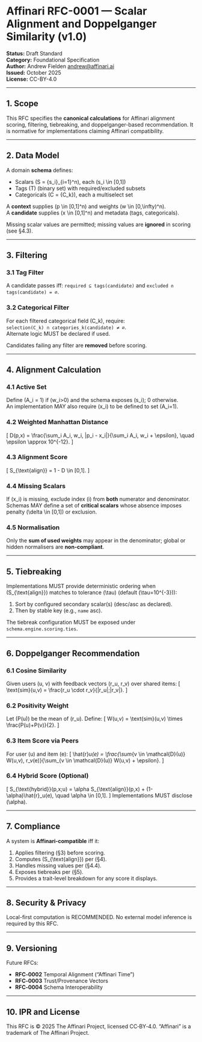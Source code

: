 # Affinari RFC-0001 — Scalar Alignment and Doppelganger Similarity (v1.0)
**Status:** Draft Standard  
**Category:** Foundational Specification  
**Author:** Andrew Fielden <andrew@affinari.ai>  
**Issued:** October 2025  
**License:** CC-BY-4.0

---

## 1. Scope
This RFC specifies the **canonical calculations** for Affinari alignment scoring, filtering, tiebreaking, and doppelganger-based recommendation. It is normative for implementations claiming Affinari compatibility.

---

## 2. Data Model
A domain **schema** defines:
- Scalars \(S = \{s_i\}_{i=1}^n\), each \(s_i \in [0,1]\)  
- Tags \(T\) (binary set) with required/excluded subsets  
- Categoricals \(C = \{C_k\}\), each a multiselect set

A **context** supplies \(p \in [0,1]^n\) and weights \(w \in [0,\infty)^n\).  
A **candidate** supplies \(x \in [0,1]^n\) and metadata (tags, categoricals).

Missing scalar values are permitted; missing values are **ignored** in scoring (see §4.3).

---

## 3. Filtering
### 3.1 Tag Filter
A candidate passes iff: `required ⊆ tags(candidate)` and `excluded ∩ tags(candidate) = ∅`.

### 3.2 Categorical Filter
For each filtered categorical field \(C_k\), require:  
`selection(C_k) ∩ categories_k(candidate) ≠ ∅`.  
Alternate logic MUST be declared if used.

Candidates failing any filter are **removed** before scoring.

---

## 4. Alignment Calculation
### 4.1 Active Set
Define \(A_i = 1\) if \(w_i>0\) and the schema exposes \(s_i\); 0 otherwise.  
An implementation MAY also require \(x_i\) to be defined to set \(A_i=1\).

### 4.2 Weighted Manhattan Distance
\[
D(p,x) = \frac{\sum_i A_i\, w_i\, |p_i - x_i|}{\sum_i A_i\, w_i + \epsilon}, \quad \epsilon \approx 10^{-12}.
\]

### 4.3 Alignment Score
\[
S_{\text{align}} = 1 - D \in [0,1].
\]

### 4.4 Missing Scalars
If \(x_i\) is missing, exclude index \(i\) from **both** numerator and denominator.  
Schemas MAY define a set of **critical scalars** whose absence imposes penalty \(\delta \in [0,1]\) or exclusion.

### 4.5 Normalisation
Only the **sum of used weights** may appear in the denominator; global or hidden normalisers are **non-compliant**.

---

## 5. Tiebreaking
Implementations MUST provide deterministic ordering when \(S_{\text{align}}\) matches to tolerance \(\tau\) (default \(\tau=10^{-3}\)):  
1. Sort by configured secondary scalar(s) (desc/asc as declared).  
2. Then by stable key (e.g., `name` asc).

The tiebreak configuration MUST be exposed under `schema.engine.scoring.ties`.

---

## 6. Doppelganger Recommendation
### 6.1 Cosine Similarity
Given users \(u, v\) with feedback vectors \(r_u, r_v\) over shared items:
\[
\text{sim}(u,v) = \frac{r_u \cdot r_v}{\|r_u\|\;\|r_v\|}.
\]

### 6.2 Positivity Weight
Let \(P(u)\) be the mean of \(r_u\). Define:
\[
W(u,v) = \text{sim}(u,v) \times \frac{P(u)+P(v)}{2}.
\]

### 6.3 Item Score via Peers
For user \(u\) and item \(e\):
\[
\hat{r}_u(e) = \frac{\sum_{v \in \mathcal{D}(u)} W(u,v)\, r_v(e)}{\sum_{v \in \mathcal{D}(u)} W(u,v) + \epsilon}.
\]

### 6.4 Hybrid Score (Optional)
\[
S_{\text{hybrid}}(p,x;u) = \alpha S_{\text{align}}(p,x) + (1-\alpha)\hat{r}_u(e), \quad \alpha \in [0,1].
\]
Implementations MUST disclose \(\alpha\).

---

## 7. Compliance
A system is **Affinari-compatible** iff it:
1. Applies filtering (§3) before scoring.  
2. Computes \(S_{\text{align}}\) per (§4).  
3. Handles missing values per (§4.4).  
4. Exposes tiebreaks per (§5).  
5. Provides a trait-level breakdown for any score it displays.

---

## 8. Security & Privacy
Local-first computation is RECOMMENDED. No external model inference is required by this RFC.

---

## 9. Versioning
Future RFCs:  
- **RFC‑0002** Temporal Alignment (“Affinari Time”)  
- **RFC‑0003** Trust/Provenance Vectors  
- **RFC‑0004** Schema Interoperability

---

## 10. IPR and License
This RFC is © 2025 The Affinari Project, licensed CC‑BY‑4.0. “Affinari” is a trademark of The Affinari Project.
